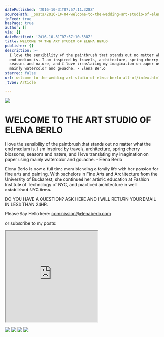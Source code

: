 ```yaml
---
datePublished: '2016-10-31T07:57:11.328Z'
sourcePath: _posts/2016-10-04-welcome-to-the-wedding-art-studio-of-elena-berlo-all-of.md
inFeed: true
hasPage: true
author: []
via: {}
dateModified: '2016-10-31T07:57:10.638Z'
title: WELCOME TO THE ART STUDIO OF ELENA BERLO
publisher: {}
description: >-
  I love the sensibility of the paintbrush that stands out no matter what the
  end medium is. I am inspired by travels, architecture, spring cherry blossoms,
  seasons and nature, and I love translating my imagination on paper using
  mainly watercolor and gouache. - Elena Berlo
starred: false
url: welcome-to-the-wedding-art-studio-of-elena-berlo-all-of/index.html
_type: Article

---
```

![](https://the-grid-user-content.s3-us-west-2.amazonaws.com/6acc858c-b63f-411d-8dfe-acb617354366.jpg)

# WELCOME TO THE ART STUDIO OF ELENA BERLO

I love the sensibility of the paintbrush that stands out no matter what the end medium is. I am inspired by travels, architecture, spring cherry blossoms, seasons and nature, and I love translating my imagination on paper using mainly watercolor and gouache. - Elena Berlo

Elena Berlo is now a full time mom blending a family life with her passion for fine arts and painting. With bachelors in Fine Arts and Architecture from the University of Bucharest, she continued her artistic education at Fashion Institute of Technology of NYC, and practiced architecture in well established NYC firms.

DO YOU HAVE A QUESTION? ASK HERE AND I WILL RETURN YOUR EMAIL IN LESS THAN 24HR.

Please Say Hello here: commission@elenaberlo.com

or subscribe to my posts:

<iframe src="https://the-grid.github.io/ed-userhtml/?g=eJx9j01PAjEURf9K0xUkTBuEAUKAlSvDwo0r4-JN-zp20i_7WlEJ_90REhM3bs-9yT13RyrbVFj5TLjnBT-KHOAdbpQzymrPpaSFAA9fMcCJhIpe6ngKLoIm4cE69Wp9uvKBJNk-1NSYmD3JFFNNEn2HWgzEmYYCjY5DbFQMxvZ7XgkfHdjwQDFsWckVZ8zSPXa13zIDjpAfdvLmc9j9a3vI-FZtxskz9-PEX5PjaIuZv8yYqUEVG8PkOGVndhRUIJfJmXdA-JQd33KvRKU74SyVxkOAHn_O8Rmv1eox17o1uFYrs1y3rdoYtYCl2mywHSvu2jDrDtp5N8cVv0zZZfr74BvuEIAv" height="300" style=""></iframe>

![](https://the-grid-user-content.s3-us-west-2.amazonaws.com/25b2638f-26fd-478a-81de-1ee3c55b8827.jpg)
![](https://the-grid-user-content.s3-us-west-2.amazonaws.com/10f392d5-a445-4e10-8437-985fe5ae3124.jpg)
![](https://the-grid-user-content.s3-us-west-2.amazonaws.com/b27eb62d-c116-48fb-8024-ec93e83c58c5.jpg)
![](https://the-grid-user-content.s3-us-west-2.amazonaws.com/3e4e0c7b-9e90-4381-986b-8d6597cc1121.jpg)